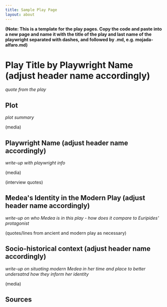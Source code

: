 ```yaml
---
title: Sample Play Page
layout: about
---
```


**(Note: This is a template for the play pages. Copy the code and paste into a new page and name it with the title of the play and last name of the playwright separated with dashes, and followed by .md, e.g. mojada-alfaro.md)**

# Play Title by Playwright Name (adjust header name accordingly)

*quote from the play*

## Plot

*plot summary*

(media)

## Playwright Name (adjust header name accordingly)

*write-up with playwright info*

(media)

(interview quotes)

## Medea's Identity in the Modern Play (adjust header name accordingly)

*write-up on who Medea is in this play - how does it compare to Euripides' protagonist*

(quotes/lines from ancient and modern play as necessary)

## Socio-historical context (adjust header name accordingly)

*write-up on situating modern Medea in her time and place to better undersatnd how they inform her identity*

(media)

## Sources
